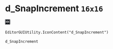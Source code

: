 # d_SnapIncrement `16x16`
<img src="/img/d_SnapIncrement.png" width=16 height=16>

``` CSharp
EditorGUIUtility.IconContent("d_SnapIncrement")
```
```
d_SnapIncrement
```
